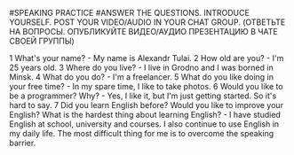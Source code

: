 #SPEAKING PRACTICE
#ANSWER THE QUESTIONS. INTRODUCE YOURSELF. POST YOUR VIDEO/AUDIO IN YOUR CHAT GROUP. (ОТВЕТЬТЕ НА ВОПРОСЫ. ОПУБЛИКУЙТЕ ВИДЕО/АУДИО ПРЕЗЕНТАЦИЮ В ЧАТЕ СВОЕЙ ГРУППЫ)

1 What's your name? - My name is Alexandr Tulai.
2 How old are you? - I'm 25 years old.
3 Where do you live? - I live in Grodno and I was borned in Minsk.
4 What do you do? - I'm a freelancer. 
5 What do you like doing in your free time? - In my spare time, I like to take photos.
6 Would you like to be a programmer? Why? - Yes, I like it, but I'm just getting started. So it's hard to say.
7 Did you learn English before? Would you like to improve your English? What is the hardest thing about learning English? - 
I have studied English at school, university and courses. I also continue to use English in my daily life. The most difficult thing for me is to overcome the speaking barrier.
